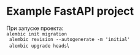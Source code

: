# Example FastAPI project

При запуске проекта:\
` alembic init migration `\
`  alembic revision --autogenerate -m 'initial' `\
`  alembic upgrade heads `\


